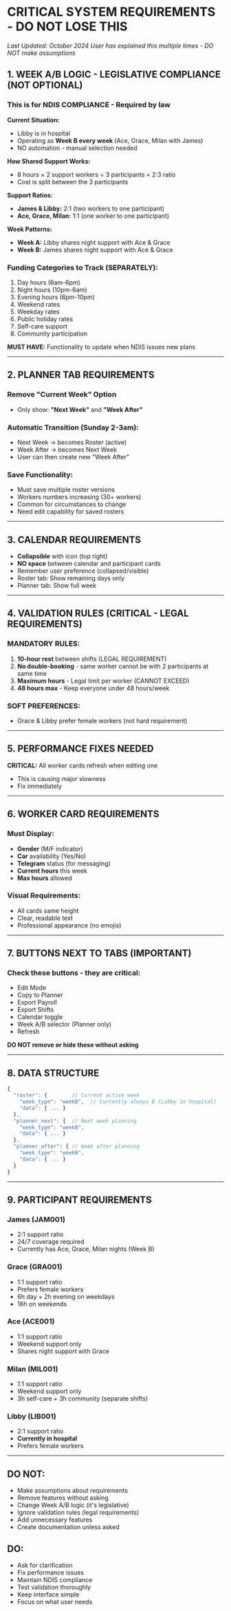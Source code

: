 # CRITICAL SYSTEM REQUIREMENTS - DO NOT LOSE THIS

*Last Updated: October 2024*
*User has explained this multiple times - DO NOT make assumptions*

## 1. WEEK A/B LOGIC - LEGISLATIVE COMPLIANCE (NOT OPTIONAL)

### **This is for NDIS COMPLIANCE - Required by law**

**Current Situation:**
- Libby is in hospital
- Operating as **Week B every week** (Ace, Grace, Milan with James)
- NO automation - manual selection needed

**How Shared Support Works:**
- 8 hours × 2 support workers ÷ 3 participants = 2:3 ratio
- Cost is split between the 3 participants

**Support Ratios:**
- **James & Libby:** 2:1 (two workers to one participant)
- **Ace, Grace, Milan:** 1:1 (one worker to one participant)

**Week Patterns:**
- **Week A:** Libby shares night support with Ace & Grace
- **Week B:** James shares night support with Ace & Grace

### **Funding Categories to Track (SEPARATELY):**
1. Day hours (6am-6pm)
2. Night hours (10pm-6am)
3. Evening hours (6pm-10pm)
4. Weekend rates
5. Weekday rates
6. Public holiday rates
7. Self-care support
8. Community participation

**MUST HAVE:** Functionality to update when NDIS issues new plans

---

## 2. PLANNER TAB REQUIREMENTS

### **Remove "Current Week" Option**
- Only show: **"Next Week"** and **"Week After"**

### **Automatic Transition (Sunday 2-3am):**
- Next Week → becomes Roster (active)
- Week After → becomes Next Week
- User can then create new "Week After"

### **Save Functionality:**
- Must save multiple roster versions
- Workers numbers increasing (30+ workers)
- Common for circumstances to change
- Need edit capability for saved rosters

---

## 3. CALENDAR REQUIREMENTS

- **Collapsible** with icon (top right)
- **NO space** between calendar and participant cards
- Remember user preference (collapsed/visible)
- Roster tab: Show remaining days only
- Planner tab: Show full week

---

## 4. VALIDATION RULES (CRITICAL - LEGAL REQUIREMENTS)

### **MANDATORY RULES:**
1. **10-hour rest** between shifts (LEGAL REQUIREMENT)
2. **No double-booking** - same worker cannot be with 2 participants at same time
3. **Maximum hours** - Legal limit per worker (CANNOT EXCEED)
4. **48 hours max** - Keep everyone under 48 hours/week

### **SOFT PREFERENCES:**
- Grace & Libby prefer female workers (not hard requirement)

---

## 5. PERFORMANCE FIXES NEEDED

**CRITICAL:** All worker cards refresh when editing one
- This is causing major slowness
- Fix immediately

---

## 6. WORKER CARD REQUIREMENTS

### **Must Display:**
- **Gender** (M/F indicator)
- **Car** availability (Yes/No)
- **Telegram** status (for messaging)
- **Current hours** this week
- **Max hours** allowed

### **Visual Requirements:**
- All cards same height
- Clear, readable text
- Professional appearance (no emojis)

---

## 7. BUTTONS NEXT TO TABS (IMPORTANT)

### **Check these buttons - they are critical:**
- Edit Mode
- Copy to Planner
- Export Payroll
- Export Shifts
- Calendar toggle
- Week A/B selector (Planner only)
- Refresh

**DO NOT remove or hide these without asking**

---

## 8. DATA STRUCTURE

```javascript
{
  "roster": {        // Current active week
    "week_type": "weekB",  // Currently always B (Libby in hospital)
    "data": { ... }
  },
  "planner_next": {  // Next week planning
    "week_type": "weekB",
    "data": { ... }
  },
  "planner_after": { // Week after planning
    "week_type": "weekB",
    "data": { ... }
  }
}
```

---

## 9. PARTICIPANT REQUIREMENTS

### **James (JAM001)**
- 2:1 support ratio
- 24/7 coverage required
- Currently has Ace, Grace, Milan nights (Week B)

### **Grace (GRA001)**
- 1:1 support ratio
- Prefers female workers
- 6h day + 2h evening on weekdays
- 16h on weekends

### **Ace (ACE001)**
- 1:1 support ratio
- Weekend support only
- Shares night support with Grace

### **Milan (MIL001)**
- 1:1 support ratio
- Weekend support only
- 3h self-care + 3h community (separate shifts)

### **Libby (LIB001)**
- 2:1 support ratio
- **Currently in hospital**
- Prefers female workers

---

## DO NOT:
- Make assumptions about requirements
- Remove features without asking
- Change Week A/B logic (it's legislative)
- Ignore validation rules (legal requirements)
- Add unnecessary features
- Create documentation unless asked

## DO:
- Ask for clarification
- Fix performance issues
- Maintain NDIS compliance
- Test validation thoroughly
- Keep interface simple
- Focus on what user needs
